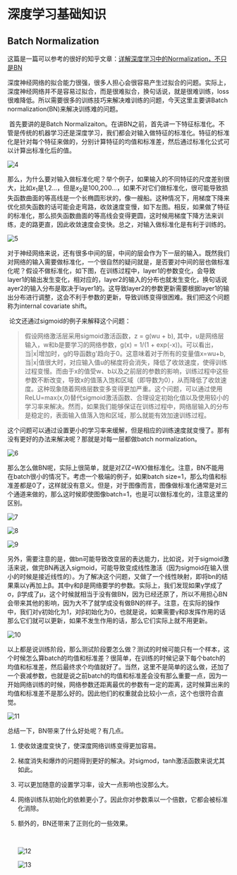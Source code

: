 # 深度学习基础知识

## Batch Normalization

这篇是一篇可以参考的很好的知乎文章：[详解深度学习中的Normalization，不只是BN](https://zhuanlan.zhihu.com/p/33173246)

​	深度神经网络的拟合能力很强，很多人担心会很容易产生过拟合的问题。实际上，深度神经网络并不是容易过拟合，而是很难拟合，换句话说，就是很难训练，loss很难降低。所以需要很多的训练技巧来解决难训练的问题，今天这里主要讲Batch normalization(BN)来解决训练难的问题。

​	首先要讲的是Batch Normalizaiton。在讲BN之前，首先讲一下特征标准化。不管是传统的机器学习还是深度学习，我们都会对输入做特征的标准化。特征的标准化是针对每个特征来做的，分别计算特征的均值和标准差，然后通过标准化公式可以计算出标准化后的值。

![4](./pics/4.PNG)

​	那么，为什么要对输入做标准化呢？举个例子，如果输入的不同特征的尺度差别很大，比如$x_1$是1,2...，但是$x_2$是100,200...，如果不对它们做标准化，很可能导致损失函数曲面的等高线是一个长椭圆形状的，像一艘船。这种情况下，用梯度下降来优化损失函数的话可能会走弯路，收敛速度变慢，如下左图。相反，如果做了特征的标准化，那么损失函数曲面的等高线会变得更圆，这时候用梯度下降方法来训练，走的路更直，因此收敛速度会变快。总之，对输入做标准化是有利于训练的。

![5](./pics/5.PNG)

​	对于神经网络来说，还有很多中间的层，中间的层会作为下一层的输入。既然我们对网络的输入需要做标准化，一个很自然的疑问就是，是否要对中间的层也做标准化呢？假设不做标准化，如下图，在训练过程中，layer1的参数变化，会导致layer1的输出发生变化，相对应的，layer2的输入的分布也就发生变化，换句话说ayer2的输入分布是取决于layer1的。这导致layer2的参数更新需要根据layer1的输出分布进行调整，这会不利于参数的更新，导致训练变得很困难。我们把这个问题称为internal covariate shift。

​	论文还通过sigmoid的例子来解释这个问题：

> 假设网络激活层采用sigmoid激活函数，z = g(wu + b), 其中，u是网络层输入，w和b是要学习的网络参数，g(x) = 1/(1 + exp(-x))。可以看出，当|x|增加时，g的导函数g'趋向于0。这意味着对于所有的变量值x=wu+b,当|x|值很大时，对应输入值u的梯度将会消失，降低了收敛速度，使得训练过程变慢。而由于x的值受w、b以及之前层的参数的影响，训练过程中这些参数不断改变，导致x的值落入饱和区域（即导数为0），从而降低了收敛速度。这种现象随着网络层数变多变得更加严重。这个问题，可以通过使用ReLU=max(x,0)替代sigmoid激活函数、合理设定初始化值以及使用较小的学习率来解决。然而，如果我们能够保证在训练过程中，网络层输入的分布是稳定的，表面输入值落入饱和区域，那么就能有效加速训练过程。

​	这个问题可以通过设置更小的学习率来缓解，但是相应的训练速度就变慢了。那有没有更好的办法来解决呢？那就是对每一层都做batch normalization。

![6](./pics/6.PNG)

​	那么怎么做BN呢，实际上很简单，就是对Z(Z=WX)做标准化。注意，BN不能用在batch很小的情况下。考虑一个极端的例子，如果batch size=1，那么均值和标准差都是0了，这样就没有意义。但是，对于图像而言，图像做标准化通常是对三个通道来做的，那么这时候即使图像batch=1，也是可以做标准化的，注意这里的区别。

![7](./pics/7.PNG)

![8](./pics/8.PNG)

![9](./pics/9.PNG)

​	另外，需要注意的是，做bn可能导致改变层的表达能力，比如说，对于sigmoid激活来说，做完BN再送入sigmoid，可能导致变成线性激活（因为sigmoid在输入很小的时候是接近线性的）。为了解决这个问题，又做了一个线性映射，即将bn的结果乘以γ再加上β。其中γ和β是网络要学的参数。实际上，我们发现如果γ学成了σ，β学成了μ，这个时候就相当于没有做BN，因为已经还原了，所以不用担心BN会带来其他的影响，因为大不了就学成没有做BN的样子。注意，在实际的操作中，我们对γ初始化为1，对β初始化为0，也就是说，如果需要γ和β发挥作用的话那么它们就可以更新，如果不发生作用的话，那么它们实际上就不用更新。

![10](./pics/10.PNG)

​	以上都是说训练阶段，那么测试阶段要怎么做？测试的时候可能只有一个样本，这个时候怎么算batch的均值和标准差？很简单，在训练的时候记录下每个batch的均值和标准差，然后最终求个均值就好了。当然，这里不是简单的这么做，还加了一个衰减参数，也就是说之前batch的均值和标准差会没有那么重要一点，因为一开始网络训练的时候，网络参数还距离最优的参数有一定的距离，这时候算出来的均值和标准差不是那么好的。因此他们的权重就会比较小一点，这个也很符合直觉。



![11](./pics/11.PNG)

总结一下，BN带来了什么好处呢？有几点。

1. 使收敛速度变快了，使深度网络训练变得更加容易。

2. 梯度消失和爆炸的问题得到更好的解决。对sigmod，tanh激活函数来说尤其如此。

3. 可以更加随意的设置学习率，设大一点影响也没那么大。

4. 网络训练队初始化的依赖更小了。因此你对参数乘以一个倍数，它都会被标准化消除。

5. 额外的，BN还带来了正则化的一些效果。

   ​

   ![12](./pics/12.PNG)

   ![13](./pics/13.PNG)

   ​


